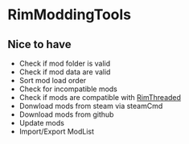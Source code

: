 # RimModdingTools

## Nice to have
- Check if mod folder is valid
- Check if mod data are valid
- Sort mod load order
- Check for incompatible mods
- Check if mods are compatible with [RimThreaded](https://github.com/cseelhoff/RimThreaded)
- Donwload mods from steam via steamCmd
- Download mods from github
- Update mods
- Import/Export ModList
